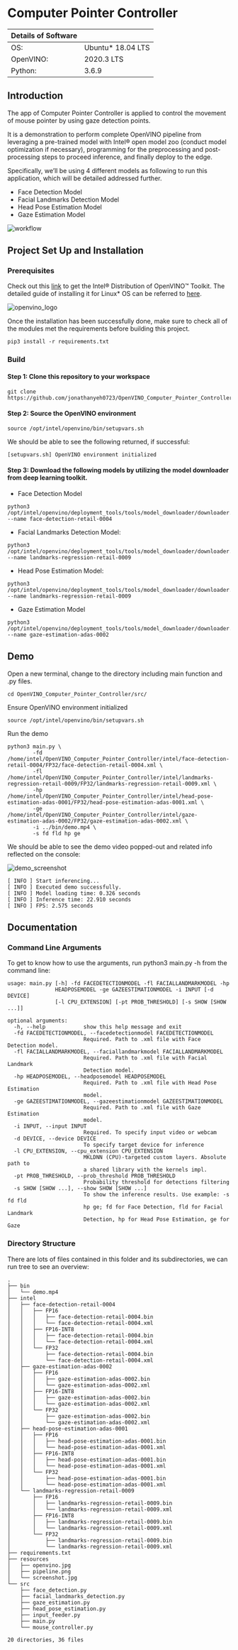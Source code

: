 # Computer Pointer Controller

| Details of Software |                    |                   
|---------------------|--------------------|
| OS:                 | Ubuntu\* 18.04 LTS |
| OpenVINO:           | 2020.3 LTS         |
| Python:             |  3.6.9             |

## Introduction

The app of Computer Pointer Controller is applied to control the movement of mouse pointer by using gaze detection points.

It is a demonstration to perform complete OpenVINO pipeline from leveraging a pre-trained model with Intel® open model zoo (conduct model optimization if necessary), programming for the preprocessing and post-processing steps to proceed inference, and finally deploy to the edge.

Specifically, we’ll be using 4 different models as following to run this application, which will be detailed addressed further.

- Face Detection Model
- Facial Landmarks Detection Model
- Head Pose Estimation Model
- Gaze Estimation Model

![workflow](./resources/pipeline.png)

## Project Set Up and Installation

### Prerequisites
Check out this [link](https://software.intel.com/content/www/us/en/develop/tools/openvino-toolkit/download.html#operatingsystem=Linux*&#distributions=Web%20Download&#options=Online) to get the Intel® Distribution of OpenVINO™ Toolkit. The detailed guide of installing it for Linux* OS can be referred to [here](https://docs.openvinotoolkit.org/latest/openvino_docs_install_guides_installing_openvino_linux.html).

![openvino_logo](./resources/openvino.jpg)

Once the installation has been successfully done, make sure to check all of the modules met the requirements before building this project.
```
pip3 install -r requirements.txt
```

### Build
#### Step 1: Clone this repository to your workspace
```
git clone https://github.com/jonathanyeh0723/OpenVINO_Computer_Pointer_Controller
```

#### Step 2: Source the OpenVINO environment
```
source /opt/intel/openvino/bin/setupvars.sh
```
We should be able to see the following returned, if successful:
```
[setupvars.sh] OpenVINO environment initialized
```

#### Step 3: Download the following models by utilizing the model downloader from deep learning toolkit.
- Face Detection Model
```
python3 /opt/intel/openvino/deployment_tools/tools/model_downloader/downloader.py --name face-detection-retail-0004
```

- Facial Landmarks Detection Model:
```
python3 /opt/intel/openvino/deployment_tools/tools/model_downloader/downloader.py --name landmarks-regression-retail-0009
```

- Head Pose Estimation Model:
```
python3 /opt/intel/openvino/deployment_tools/tools/model_downloader/downloader.py --name landmarks-regression-retail-0009
```

- Gaze Estimation Model
```
python3 /opt/intel/openvino/deployment_tools/tools/model_downloader/downloader.py --name gaze-estimation-adas-0002
```

## Demo
Open a new terminal, change to the directory including main function and .py files.
```
cd OpenVINO_Computer_Pointer_Controller/src/
```

Ensure OpenVINO environment initialized
```
source /opt/intel/openvino/bin/setupvars.sh
```

Run the demo
```
python3 main.py \
        -fd /home/intel/OpenVINO_Computer_Pointer_Controller/intel/face-detection-retail-0004/FP32/face-detection-retail-0004.xml \
        -fl /home/intel/OpenVINO_Computer_Pointer_Controller/intel/landmarks-regression-retail-0009/FP32/landmarks-regression-retail-0009.xml \
        -hp /home/intel/OpenVINO_Computer_Pointer_Controller/intel/head-pose-estimation-adas-0001/FP32/head-pose-estimation-adas-0001.xml \
        -ge /home/intel/OpenVINO_Computer_Pointer_Controller/intel/gaze-estimation-adas-0002/FP32/gaze-estimation-adas-0002.xml \
        -i ../bin/demo.mp4 \
        -s fd fld hp ge
```

We should be able to see the demo video popped-out and related info reflected on the console:

![demo_screenshot](./resources/screenshot.jpg)

```
[ INFO ] Start inferencing...
[ INFO ] Executed demo successfully.
[ INFO ] Model loading time: 0.326 seconds
[ INFO ] Inference time: 22.910 seconds
[ INFO ] FPS: 2.575 seconds
```

## Documentation

### Command Line Arguments

To get to know how to use the arguments, run python3 main.py -h from the command line:
```
usage: main.py [-h] -fd FACEDETECTIONMODEL -fl FACIALLANDMARKMODEL -hp
               HEADPOSEMODEL -ge GAZEESTIMATIONMODEL -i INPUT [-d DEVICE]
               [-l CPU_EXTENSION] [-pt PROB_THRESHOLD] [-s SHOW [SHOW ...]]

optional arguments:
  -h, --help            show this help message and exit
  -fd FACEDETECTIONMODEL, --facedetectionmodel FACEDETECTIONMODEL
                        Required. Path to .xml file with Face Detection model.
  -fl FACIALLANDMARKMODEL, --faciallandmarkmodel FACIALLANDMARKMODEL
                        Required. Path to .xml file with Facial Landmark
                        Detection model.
  -hp HEADPOSEMODEL, --headposemodel HEADPOSEMODEL
                        Required. Path to .xml file with Head Pose Estimation
                        model.
  -ge GAZEESTIMATIONMODEL, --gazeestimationmodel GAZEESTIMATIONMODEL
                        Required. Path to .xml file with Gaze Estimation
                        model.
  -i INPUT, --input INPUT
                        Required. To specify input video or webcam
  -d DEVICE, --device DEVICE
                        To specify target device for inference
  -l CPU_EXTENSION, --cpu_extension CPU_EXTENSION
                        MKLDNN (CPU)-targeted custom layers. Absolute path to
                        a shared library with the kernels impl.
  -pt PROB_THRESHOLD, --prob_threshold PROB_THRESHOLD
                        Probability threshold for detections filtering
  -s SHOW [SHOW ...], --show SHOW [SHOW ...]
                        To show the inference results. Use example: -s fd fld
                        hp ge; fd for Face Detection, fld for Facial Landmark
                        Detection, hp for Head Pose Estimation, ge for Gaze
```

### Directory Structure
There are lots of files contained in this folder and its subdirectories, we can run tree to see an overview:

```
.
├── bin
│   └── demo.mp4
├── intel
│   ├── face-detection-retail-0004
│   │   ├── FP16
│   │   │   ├── face-detection-retail-0004.bin
│   │   │   └── face-detection-retail-0004.xml
│   │   ├── FP16-INT8
│   │   │   ├── face-detection-retail-0004.bin
│   │   │   └── face-detection-retail-0004.xml
│   │   └── FP32
│   │       ├── face-detection-retail-0004.bin
│   │       └── face-detection-retail-0004.xml
│   ├── gaze-estimation-adas-0002
│   │   ├── FP16
│   │   │   ├── gaze-estimation-adas-0002.bin
│   │   │   └── gaze-estimation-adas-0002.xml
│   │   ├── FP16-INT8
│   │   │   ├── gaze-estimation-adas-0002.bin
│   │   │   └── gaze-estimation-adas-0002.xml
│   │   └── FP32
│   │       ├── gaze-estimation-adas-0002.bin
│   │       └── gaze-estimation-adas-0002.xml
│   ├── head-pose-estimation-adas-0001
│   │   ├── FP16
│   │   │   ├── head-pose-estimation-adas-0001.bin
│   │   │   └── head-pose-estimation-adas-0001.xml
│   │   ├── FP16-INT8
│   │   │   ├── head-pose-estimation-adas-0001.bin
│   │   │   └── head-pose-estimation-adas-0001.xml
│   │   └── FP32
│   │       ├── head-pose-estimation-adas-0001.bin
│   │       └── head-pose-estimation-adas-0001.xml
│   └── landmarks-regression-retail-0009
│       ├── FP16
│       │   ├── landmarks-regression-retail-0009.bin
│       │   └── landmarks-regression-retail-0009.xml
│       ├── FP16-INT8
│       │   ├── landmarks-regression-retail-0009.bin
│       │   └── landmarks-regression-retail-0009.xml
│       └── FP32
│           ├── landmarks-regression-retail-0009.bin
│           └── landmarks-regression-retail-0009.xml
├── requirements.txt
├── resources
│   ├── openvino.jpg
│   ├── pipeline.png
│   └── screenshot.jpg
└── src
    ├── face_detection.py
    ├── facial_landmarks_detection.py
    ├── gaze_estimation.py
    ├── head_pose_estimation.py
    ├── input_feeder.py
    ├── main.py
    └── mouse_controller.py

20 directories, 36 files

```
